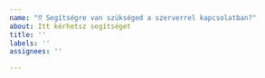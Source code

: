 ```yaml
---
name: "⁉️ Segítségre van szükséged a szerverrel kapcsolatban?"
about: Itt kérhetsz segítséget
title: ''
labels: ''
assignees: ''

---
```


<!--- Segítség kérése előtt olvasd át az oldalunkat, hátha megtalálod a választ a kérdésedre: https://www.oldcrafters.net/ -->
